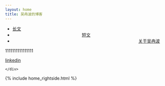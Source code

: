 ```yaml
---
layout: home
title: 吴冉波的博客
---
```


<div class="index-content blog">
    <div class="section">

<ul class="artical-cate">
    <li ><a href="/"><span>长文</span></a></li>
    <li style="text-align:center"><a href="/misc"><span>短文</span></a></li>
    <li class="on" style="text-align:right"><a href="/profile"><span>关于吴冉波</span></a></li>
</ul>

<div class="cate-bar"><span id="cateBar"></span></div>

<div class="artical-list" >
<p>1111111111111111</p>
<a href="">linkedin</a>
</div>

    </div>
  {% include home_rightside.html %}
    </div>
</div>
